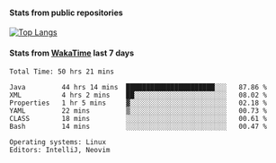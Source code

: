 #### Stats from public repositories

[![Top Langs](https://github-readme-stats.vercel.app/api/top-langs/?username=hyoghurt&layout=compact&exclude_repo=multiserver,docker_compose&langs_count=6)](https://github.com/anuraghazra/github-readme-stats)

#### Stats from [WakaTime](https://wakatime.com/@hyoghurt) last 7 days
<!--START_SECTION:waka-->

```text
Total Time: 50 hrs 21 mins

Java         44 hrs 14 mins  ██████████████████████░░░   87.86 %
XML          4 hrs 2 mins    ██░░░░░░░░░░░░░░░░░░░░░░░   08.02 %
Properties   1 hr 5 mins     ▓░░░░░░░░░░░░░░░░░░░░░░░░   02.18 %
YAML         22 mins         ▒░░░░░░░░░░░░░░░░░░░░░░░░   00.73 %
CLASS        18 mins         ░░░░░░░░░░░░░░░░░░░░░░░░░   00.61 %
Bash         14 mins         ░░░░░░░░░░░░░░░░░░░░░░░░░   00.47 %

Operating systems: Linux
Editors: IntelliJ, Neovim
```

<!--END_SECTION:waka-->
